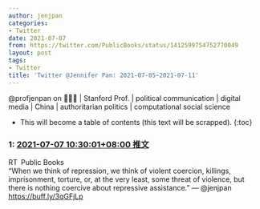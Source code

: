 ```yaml
---
author: jenjpan
categories:
- Twitter
date: 2021-07-07
from: https://twitter.com/PublicBooks/status/1412599754752770049
layout: post
tags:
- Twitter
title: 'Twitter @Jennifer Pan: 2021-07-05~2021-07-11'
---
```


@profjenpan on 🧵🧵🧵 | Stanford Prof. | political communication | digital media | China | authoritarian politics | computational social science 

* This will become a table of contents (this text will be scrapped).
{:toc}

### 1: [2021-07-07 10:30:01+08:00 推文](https://twitter.com/PublicBooks/status/1412599754752770049)

RT Public Books<br>“When we think of repression, we think of violent coercion, killings, imprisonment, torture, or, at the very least, some threat of violence, but there is nothing coercive about repressive assistance.” — @jenjpan <a href="https://buff.ly/3qGFjLp" target="_blank" rel="noopener noreferrer">https://buff.ly/3qGFjLp</a>

